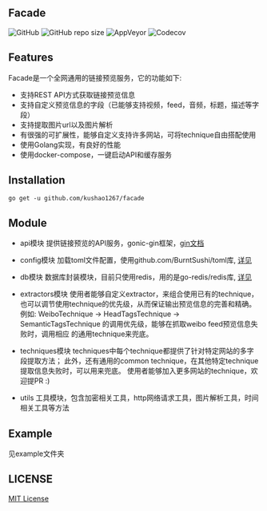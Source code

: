 ## Facade

![GitHub](https://img.shields.io/github/license/kushao1267/facade.svg)
![GitHub repo size](https://img.shields.io/github/repo-size/kushao1267/facade.svg)
![AppVeyor](https://img.shields.io/appveyor/ci/kushao1267/facade.svg)
![Codecov](https://img.shields.io/codecov/c/github/kushao1267/facade.svg)


## Features

Facade是一个全网通用的链接预览服务，它的功能如下:

* 支持REST API方式获取链接预览信息
* 支持自定义预览信息的字段（已能够支持视频，feed，音频，标题，描述等字段）
* 支持提取图片url以及图片解析
* 有很强的可扩展性，能够自定义支持许多网站，可将technique自由搭配使用
* 使用Golang实现，有良好的性能
* 使用docker-compose，一键启动API和缓存服务


## Installation

`go get -u github.com/kushao1267/facade`


## Module

* api模块
提供链接预览的API服务，gonic-gin框架，[gin文档](https://gin-gonic.com/docs/)

* config模块
加载toml文件配置，使用github.com/BurntSushi/toml库, [详见](https://github.com/BurntSushi/toml)

* db模块
数据库封装模块，目前只使用redis，用的是go-redis/redis库, [详见](https://github.com/go-redis/redis)

* extractors模块
使用者能够自定义extractor，来组合使用已有的technique，也可以调节使用technique的优先级，从而保证输出预览信息的完善和精确。
例如: WeiboTechnique -> HeadTagsTechnique -> SemanticTagsTechnique 的调用优先级，能够在抓取weibo feed预览信息失败时，调用相应
的通用technique来兜底。

* techniques模块
techniques中每个technique都提供了针对特定网站的多字段提取方法；
此外，还有通用的common technique，在其他特定technique提取信息失败时，可以用来兜底。
使用者能够加入更多网站的technique，欢迎提PR :)

* utils
工具模块，包含加密相关工具，http网络请求工具，图片解析工具，时间相关工具等方法


## Example
见example文件夹


## LICENSE
[MIT License](https://github.com/kushao1267/facade/blob/master/LICENSE)